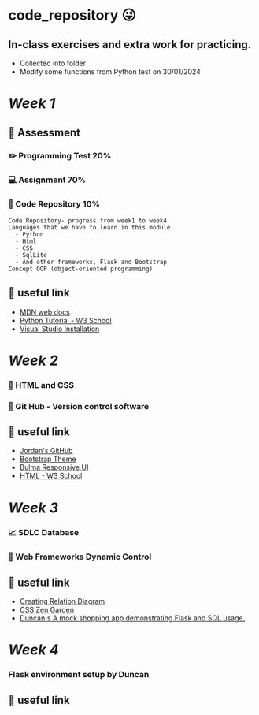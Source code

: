 # code_repository :stuck_out_tongue_winking_eye:
##  In-class exercises and extra work for practicing.
- Collected into folder
- Modify some functions from Python test on 30/01/2024

# ***Week 1***
  ## :running: Assessment
  ### :pencil2: Programming Test 20%
  ### :computer: Assignment 70%
  ### :open_file_folder: Code Repository 10%
    Code Repository- progress from week1 to week4
    Languages that we have to learn in this module
      - Python
      - Html
      - CSS
      - SqlLite
      - And other frameworks, Flask and Bootstrap
    Concept OOP (object-oriented programming)
  ## :round_pushpin: useful link
  - [MDN web docs](https://developer.mozilla.org/en-US/docs/Web/API/Document)
  - [Python Tutorial - W3 School](https://www.w3schools.com/python/default.asp)
  - [Visual Studio Installation](https://code.visualstudio.com/)
  
# ***Week 2***
  ### :blue_book: HTML and CSS
  ### :gem: Git Hub - Version control software

  ## :round_pushpin: useful link
  - [Jordan's GitHub](https://www.example.com](https://github.com/Jordan-Bruno/DDP2324-GitHubExercise)https://github.com/Jordan-Bruno/DDP2324-GitHubExercise)
  - [Bootstrap Theme](https://themes.getbootstrap.com/)
  - [Bulma Responsive UI](https://bulma.io/alternative-to-bootstrap/)
  - [HTML - W3 School](https://www.w3schools.com/html/html5_semantic_elements.asp)

# ***Week 3***
  ### :chart_with_upwards_trend: SDLC Database
  ### :bookmark: Web Frameworks Dynamic Control

  ## :round_pushpin: useful link
  - [Creating Relation Diagram](https://app.diagrams.net)
  - [CSS Zen Garden](https://csszengarden.com/pages/alldesigns/)
  - [Duncan's A mock shopping app demonstrating Flask and SQL usage.](https://github.com/DuncanJF/BuyBestBrands/tree/main)

# ***Week 4***
  ### Flask environment setup by Duncan
  
  ## :round_pushpin: useful link
  
